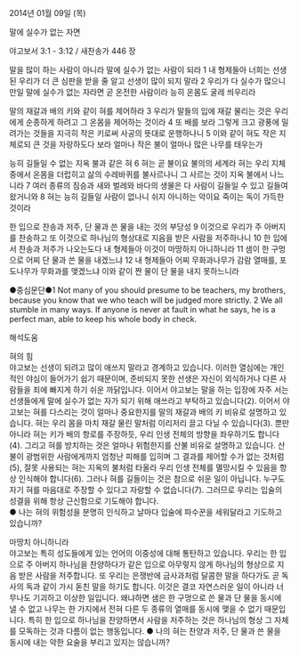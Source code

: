 2014년 01월 09일 (목)

말에 실수가 없는 자면



야고보서 3:1 - 3:12 / 새찬송가 446 장


말을 많이 하는 사람이 아니라 말에 실수가 없는 사람이 되라 
1 내 형제들아 너희는 선생된 우리가 더 큰 심판을 받을 줄 알고 선생이 많이 되지 말라 2 우리가 다 실수가 많으니 만일 말에 실수가 없는 자라면 곧 온전한 사람이라 능히 온몸도 굴레 씌우리라

말의 재갈과 배의 키와 같이 혀를 제어하라
3 우리가 말들의 입에 재갈 물리는 것은 우리에게 순종하게 하려고 그 온몸을 제어하는 것이라 4 또 배를 보라 그렇게 크고 광풍에 밀려가는 것들을 지극히 작은 키로써 사공의 뜻대로 운행하나니 5 이와 같이 혀도 작은 지체로되 큰 것을 자랑하도다 보라 얼마나 작은 불이 얼마나 많은 나무를 태우는가

능히 길들일 수 없는 지옥 불과 같은 혀
6 혀는 곧 불이요 불의의 세계라 혀는 우리 지체 중에서 온몸을 더럽히고 삶의 수레바퀴를 불사르나니 그 사르는 것이 지옥 불에서 나느니라 7 여러 종류의 짐승과 새와 벌레와 바다의 생물은 다 사람이 길들일 수 있고 길들여 왔거니와 8 혀는 능히 길들일 사람이 없나니 쉬지 아니하는 악이요 죽이는 독이 가득한 것이라

한 입으로 찬송과 저주, 단 물과 쓴 물을 내는 것의 부당성 
9 이것으로 우리가 주 아버지를 찬송하고 또 이것으로 하나님의 형상대로 지음을 받은 사람을 저주하나니 10 한 입에서 찬송과 저주가 나오는도다 내 형제들아 이것이 마땅하지 아니하니라 11 샘이 한 구멍으로 어찌 단 물과 쓴 물을 내겠느냐 12 내 형제들아 어찌 무화과나무가 감람 열매를, 포도나무가 무화과를 맺겠느냐 이와 같이 짠 물이 단 물을 내지 못하느니라



●중심문단●1 Not many of you should presume to be teachers, my brothers, because you know that we who teach will be judged more strictly. 2 We all stumble in many ways. If anyone is never at fault in what he says, he is a perfect man, able to keep his whole body in check.

해석도움





혀의 힘  
야고보는 선생이 되려고 많이 애쓰지 말라고 경계하고 있습니다. 이러한 열심에는 개인적인 야심이 들어가기 쉽기 때문이며, 준비되지 못한 선생은 자신이 외식하거나 다른 사람들을 죄에 빠지게 하기 쉬운 까닭입니다. 이어서 야고보는 말을 하는 입장에 자주 서는 선생들에게 말에 실수가 없는 자가 되기 위해 애쓰라고 부탁하고 있습니다(2). 이어서 야고보는 혀를 다스리는 것이 얼마나 중요한지를 말의 재갈과 배의 키 비유로 설명하고 있습니다. 혀는 우리 몸을 마치 재갈 물린 말처럼 이리저리 끌고 다닐 수 있습니다(3). 뿐만 아니라 혀는 키가 배의 항로를 주장하듯, 우리 인생 전체의 방향을 좌우하기도 합니다(4). 그리고 혀를 방치하는 것은 얼마나 위험한지를 산불 비유로 설명하고 있습니다. 산불이 광범위한 사람에게까지 엄청난 피해를 입히며 그 결과를 제어할 수가 없는 것처럼(5), 잘못 사용되는 혀는 지옥의 불처럼 타올라 우리 인생 전체를 멸망시킬 수 있음을 항상 인식해야 합니다(6). 그러나 혀를 길들이는 것은 참으로 쉬운 일이 아닙니다. 누구도 자기 혀를 마음대로 주장할 수 있다고 자랑할 수 없습니다(7). 그러므로 우리는 입술의 성결을 위해 항상 근신함으로 기도해야 합니다.  
● 나는 혀의 위험성을 분명히 인식하고 날마다 입술에 파수꾼을 세워달라고 기도하고 있습니까?  

마땅치 아니하니라  
야고보는 특히 성도들에게 있는 언어의 이중성에 대해 통탄하고 있습니다. 우리는 한 입으로 주 아버지 하나님을 찬양하다가 같은 입으로 아무렇지 않게 하나님의 형상으로 지음 받은 사람을 저주합니다. 또 우리는 은쟁반에 금사과처럼 달콤한 말을 하다가도 곧 독사의 독과 같이 가시 돋친 말을 하기도 합니다. 이것은 결코 자연스러운 일이 아니라 너무나도 기괴하고 이상한 일입니다. 왜냐하면 샘은 한 구멍으로 쓴 물과 단 물을 동시에 낼 수 없고 나무는 한 가지에서 전혀 다른 두 종류의 열매를 동시에 맺을 수 없기 때문입니다. 특히 한 입으로 하나님을 찬양하면서 사람을 저주하는 것은 하나님의 형상 그 자체를 모독하는 것과 다름이 없는 행동입니다.
● 나의 혀는 찬양과 저주, 단 물과 쓴 물을 동시에 내는 악한 요술을 부리고 있지는 않습니까?